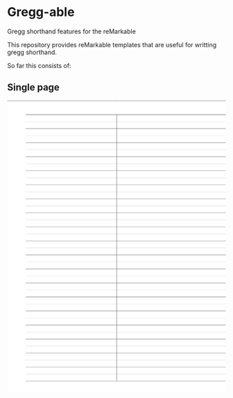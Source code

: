 # Gregg-able
Gregg shorthand features for the reMarkable

This repository provides reMarkable templates that are useful for writting gregg
shorthand.

So far this consists of:
## Single page
![gregg-page](png/gregg.png)
